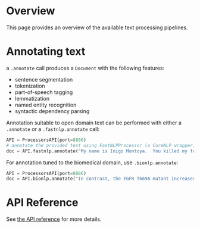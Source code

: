 # Overview

This page provides an overview of the available text processing pipelines.

# Annotating text

a `.annotate` call produces a `Document` with the following features:
- sentence segmentation
- tokenization
- part-of-speech tagging
- lemmatization
- named entity recognition
- syntactic dependency parsing


Annotation suitable to open domain text can be performed with either a `.annotate` or a `.fastnlp.annotate` call:

```python
API = ProcessorsAPI(port=8886)
# annotate the provided text using FastNLPProcessor (a CoreNLP wrapper)
doc = API.fastnlp.annotate("My name is Inigo Montoya.  You killed my father.  Prepare to die.")
```

For annotation tuned to the biomedical domain, use `.bionlp.annotate`:

```python
API = ProcessorsAPI(port=8886)
doc = API.bionlp.annotate("In contrast, the EGFR T669A mutant increased both basal EGFR and ERBB3 tyrosine phosphorylation that was not augmented by MEK inhibition.")
```

# API Reference

See [the API reference](api.md) for more details.
